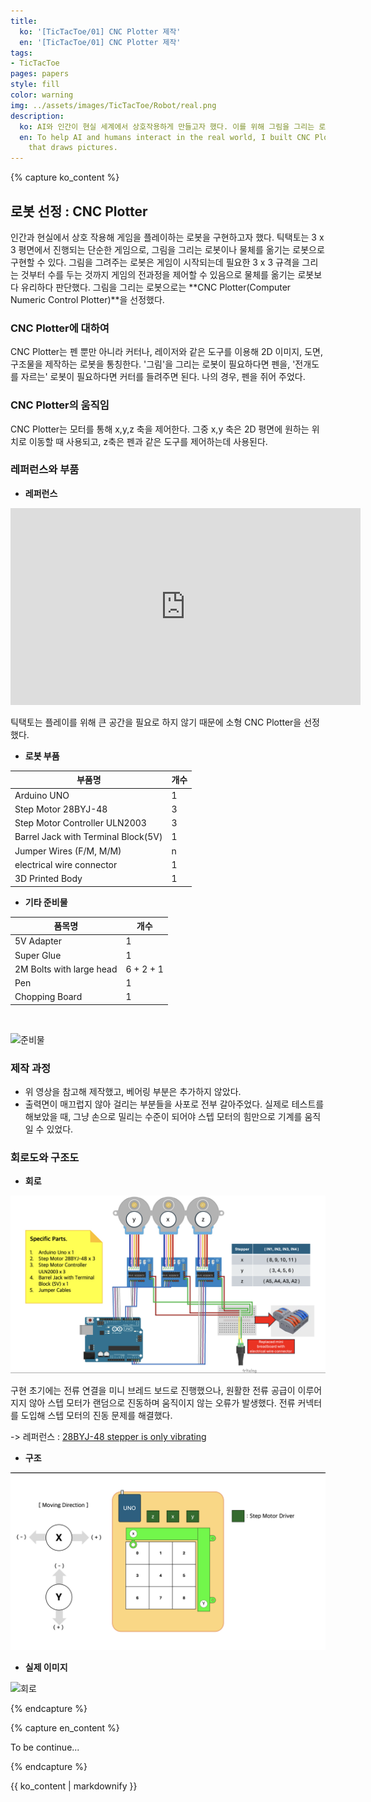 ```yaml
---
title:
  ko: '[TicTacToe/01] CNC Plotter 제작'
  en: '[TicTacToe/01] CNC Plotter 제작'
tags:
- TicTacToe
pages: papers
style: fill
color: warning
img: ../assets/images/TicTacToe/Robot/real.png
description:
  ko: AI와 인간이 현실 세계에서 상호작용하게 만들고자 했다. 이를 위해 그림을 그리는 로봇인 CNC Plotter을 제작했다.
  en: To help AI and humans interact in the real world, I built CNC Plotter, a robot
    that draws pictures.
---
```


<!-- 한국어 콘텐츠 -->
{% capture ko_content %}

## 로봇 선정 : CNC Plotter
인간과 현실에서 상호 작용해 게임을 플레이하는 로봇을 구현하고자 했다. 틱택토는 3 x 3 평면에서 진행되는 단순한 게임으로, 그림을 그리는 로봇이나 물체를 옮기는 로봇으로 구현할 수 있다. 그림을 그려주는 로봇은 게임이 시작되는데 필요한 3 x 3 규격을 그리는 것부터 수를 두는 것까지 게임의 전과정을 제어할 수 있음으로 물체를 옮기는 로봇보다 유리하다 판단했다. 그림을 그리는 로봇으로는 **CNC Plotter(Computer Numeric Control Plotter)**을 선정했다.   

### CNC Plotter에 대하여 
CNC Plotter는 펜 뿐만 아니라 커터나, 레이저와 같은 도구를 이용해 2D 이미지, 도면, 구조물을 제작하는 로봇을 통칭한다. '그림'을 그리는 로봇이 필요하다면 펜을, '전개도를 자르는' 로봇이 필요하다면 커터를 들려주면 된다. 나의 경우, 펜을 쥐어 주었다.  

### CNC Plotter의 움직임 
CNC Plotter는 모터를 통해 x,y,z 축을 제어한다. 그중 x,y 축은 2D 평면에 원하는 위치로 이동할 때 사용되고, z축은 펜과 같은 도구를 제어하는데 사용된다. 

### 레퍼런스와 부품

- **레퍼런스** 
<iframe width="560" height="315" src="https://www.youtube.com/embed/WtUIBxfddjw?si=tTC_AhelbDbTTrOk" title="YouTube video player" frameborder="0" allow="accelerometer; autoplay; clipboard-write; encrypted-media; gyroscope; picture-in-picture; web-share" referrerpolicy="strict-origin-when-cross-origin" allowfullscreen></iframe>

틱택토는 플레이를 위해 큰 공간을 필요로 하지 않기 때문에 소형 CNC Plotter을 선정했다.  

- **로봇 부품** 

| 부품명 | 개수 | 
| - | - | 
| Arduino UNO | 1 | 
| Step Motor 28BYJ-48 | 3 | 
| Step Motor Controller ULN2003 | 3 | 
| Barrel Jack with Terminal Block(5V) | 1 | 
| Jumper Wires (F/M, M/M) | n | 
| electrical wire connector | 1 | 
| 3D Printed Body | 1 | 

- **기타 준비물**  

| 품목명 | 개수 | 
| - | - | 
| 5V Adapter | 1 |  
| Super Glue | 1 | 
| 2M Bolts with large head | 6 + 2 + 1| 
| Pen | 1 | 
| Chopping Board | 1 |  

<br> 

![준비물](../assets/images/TicTacToe/Robot/things.png)

### 제작 과정 
- 위 영상을 참고해 제작했고, 베어링 부분은 추가하지 않았다.  
- 출력면이 매끄럽지 않아 걸리는 부분들을 사포로 전부 갈아주었다. 실제로 테스트를 해보았을 때, 그냥 손으로 밀리는 수준이 되어야 스텝 모터의 힘만으로 기계를 움직일 수 있었다. 

### 회로도와 구조도  
- **회로**  

![회로](../assets/images/TicTacToe/Robot/circuit.png)  

구현 초기에는 전류 연결을 미니 브레드 보드로 진행했으나, 원활한 전류 공급이 이루어지지 않아 스텝 모터가 랜덤으로 진동하며 움직이지 않는 오류가 발생했다. 전류 커넥터를 도입해 스텝 모터의 진동 문제를 해결했다.   

-> 레퍼런스 : [28BYJ-48 stepper is only vibrating](https://forum.arduino.cc/t/28byj-48-stepper-is-only-vibrating/1124543/3)  



- **구조**   

![회로](../assets/images/TicTacToe/Robot/blueprint.png)

- **실제 이미지**  

![회로](../assets/images/TicTacToe/Robot/real.png)  


{% endcapture %}

<!-- 영어 콘텐츠 -->
{% capture en_content %}

To be continue...

{% endcapture %}

<div id="content-ko" class="lang-content" data-lang="ko">
  {{ ko_content | markdownify }}
</div>

<div id="content-en" class="lang-content" data-lang="en" style="display: none;">
  {{ en_content | markdownify }}
</div>